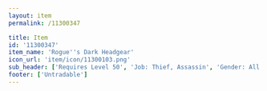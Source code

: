 ```yaml
---
layout: item
permalink: /11300347

title: Item
id: '11300347'
item_name: 'Rogue''s Dark Headgear'
icon_url: 'item/icon/11300103.png'
sub_header: ['Requires Level 50', 'Job: Thief, Assassin', 'Gender: All']
footer: ['Untradable']
---
```

